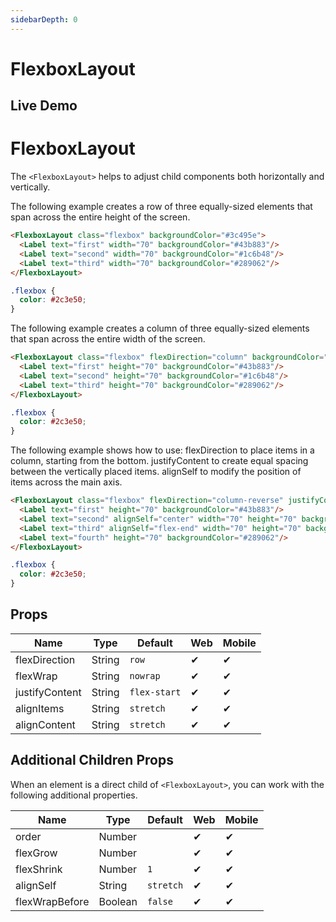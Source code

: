 ```yaml
---
sidebarDepth: 0
---
```


# FlexboxLayout
## Live Demo

<DocExampleBox :liveDemoMode="true">
<FlexboxLayoutLiveDemo />
</DocExampleBox>

# FlexboxLayout
The `<FlexboxLayout>` helps to adjust child components both horizontally and vertically.

The following example creates a row of three equally-sized elements that span across the entire height of the screen.

<DocExampleBox>

```html
<FlexboxLayout class="flexbox" backgroundColor="#3c495e">
  <Label text="first" width="70" backgroundColor="#43b883"/>
  <Label text="second" width="70" backgroundColor="#1c6b48"/>
  <Label text="third" width="70" backgroundColor="#289062"/>
</FlexboxLayout>
```

```scss
.flexbox {
  color: #2c3e50;
}
```

<FlexboxLayoutDoc />
</DocExampleBox>

The following example creates a column of three equally-sized elements that span across the entire width of the screen.

<DocExampleBox>

```html
<FlexboxLayout class="flexbox" flexDirection="column" backgroundColor="#3c495e">
  <Label text="first" height="70" backgroundColor="#43b883"/>
  <Label text="second" height="70" backgroundColor="#1c6b48"/>
  <Label text="third" height="70" backgroundColor="#289062"/>
</FlexboxLayout>
```

```scss
.flexbox {
  color: #2c3e50;
}
```

<FlexboxLayoutColumnDoc />
</DocExampleBox>

The following example shows how to use:
flexDirection to place items in a column, starting from the bottom.
justifyContent to create equal spacing between the vertically placed items.
alignSelf to modify the position of items across the main axis.

<DocExampleBox>

```html
<FlexboxLayout class="flexbox" flexDirection="column-reverse" justifyContent="space-around" backgroundColor="#3c495e">
  <Label text="first" height="70" backgroundColor="#43b883"/>
  <Label text="second" alignSelf="center" width="70" height="70" backgroundColor="#1c6b48"/>
  <Label text="third" alignSelf="flex-end" width="70" height="70" backgroundColor="#289062"/>
  <Label text="fourth" height="70" backgroundColor="#289062"/>
</FlexboxLayout>
```

```scss
.flexbox {
  color: #2c3e50;
}
```

<FlexboxLayoutColumnReverseDoc />
</DocExampleBox>

## Props

| Name           | Type   | Default      | Web | Mobile |
| -------------- | ------ | ------------ | --- | ------ |
| flexDirection  | String | `row`        | ✔   | ✔      |
| flexWrap       | String | `nowrap`     | ✔   | ✔      |
| justifyContent | String | `flex-start` | ✔   | ✔      |
| alignItems     | String | `stretch`    | ✔   | ✔      |
| alignContent   | String | `stretch`    | ✔   | ✔      |

## Additional Children Props

When an element is a direct child of `<FlexboxLayout>`, you can work with the following additional properties.

| Name           | Type    | Default   | Web | Mobile |
| -------------- | ------- | --------- | --- | ------ |
| order          | Number  |           | ✔   | ✔      |
| flexGrow       | Number  |           | ✔   | ✔      |
| flexShrink     | Number  | `1`       | ✔   | ✔      |
| alignSelf      | String  | `stretch` | ✔   | ✔      |
| flexWrapBefore | Boolean | `false`   | ✔   | ✔      |

